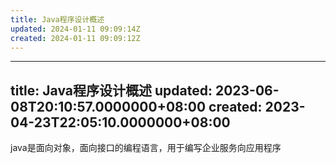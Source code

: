 ```yaml
---
title: Java程序设计概述
updated: 2024-01-11 09:09:14Z
created: 2024-01-11 09:09:12Z
---
```


---
title: Java程序设计概述
updated: 2023-06-08T20:10:57.0000000+08:00
created: 2023-04-23T22:05:10.0000000+08:00
---

java是面向对象，面向接口的编程语言，用于编写企业服务向应用程序

